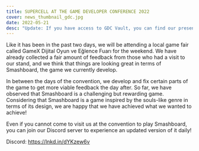 ```yaml
---
title: SUPERCELL AT THE GAME DEVELOPER CONFERENCE 2022
cover: news_thumbnail_gdc.jpg
date: 2022-05-21
desc: "Update: If you have access to GDC Vault, you can find our presentations there now! Today marks the start of the Game Developer Conference in sunny (?) San Francisco. We welcome you to join us for."
---
```


Like it has been in the past two days, we will be attending a local game fair called GameX Dijital Oyun ve Eğlence Fuarı for the weekend. We have already collected a fair amount of feedback from those who had a visit to our stand, and we think that things are looking great in terms of Smashboard, the game we currently develop.

In between the days of the convention, we develop and fix certain parts of the game to get more viable feedback the day after. So far, we have observed that Smashboard is a challenging but rewarding game. Considering that Smashboard is a game inspired by the souls-like genre in terms of its design, we are happy that we have achieved what we wanted to achieve!

Even if you cannot come to visit us at the convention to play Smashboard, you can join our Discord server to experience an updated version of it daily!

Discord: https://lnkd.in/dYKzew6v
